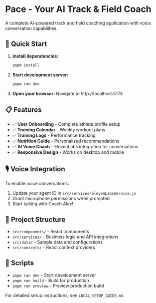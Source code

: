 # Pace - Your AI Track & Field Coach

A complete AI-powered track and field coaching application with voice conversation capabilities.

## 🚀 Quick Start

1. **Install dependencies:**
   ```bash
   pnpm install
   ```

2. **Start development server:**
   ```bash
   pnpm run dev
   ```

3. **Open your browser:**
   Navigate to http://localhost:5173

## 📋 Features

- ✅ **User Onboarding** - Complete athlete profile setup
- ✅ **Training Calendar** - Weekly workout plans
- ✅ **Training Logs** - Performance tracking
- ✅ **Nutrition Guide** - Personalized recommendations
- ✅ **AI Voice Coach** - ElevenLabs integration for conversations
- ✅ **Responsive Design** - Works on desktop and mobile

## 🎙️ Voice Integration

To enable voice conversations:
1. Update your agent ID in `src/services/elevenLabsService.js`
2. Grant microphone permissions when prompted
3. Start talking with Coach Alex!

## 📁 Project Structure

- `src/components/` - React components
- `src/services/` - Business logic and API integrations
- `src/data/` - Sample data and configurations
- `src/contexts/` - React context providers

## 🔧 Scripts

- `pnpm run dev` - Start development server
- `pnpm run build` - Build for production
- `pnpm run preview` - Preview production build

For detailed setup instructions, see `LOCAL_SETUP_GUIDE.md`.

